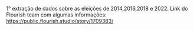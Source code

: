 1° extração de dados sobre as eleições de 2014,2016,2018 e 2022.
Link do Flourish team com algumas informações:
https://public.flourish.studio/story/1709383/
